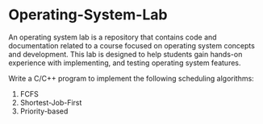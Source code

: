 # Operating-System-Lab
An operating system lab is a repository that contains code and documentation related to a course focused on operating system concepts and development. This lab is designed to help students gain hands-on experience with implementing, and testing operating system features.


Write a C/C++ program to implement the following scheduling algorithms:
1. FCFS
2. Shortest-Job-First
3. Priority-based

